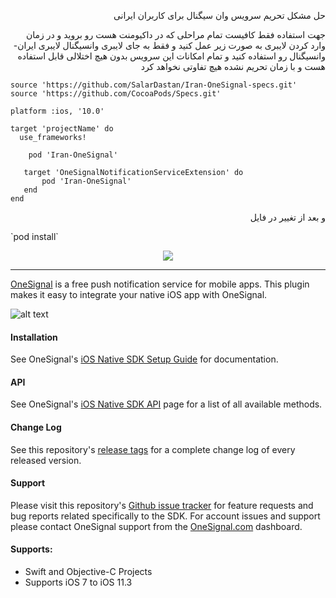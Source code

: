 <p align="right"> حل مشکل تحریم سرویس وان سیگنال برای کاربران ایرانی</p>

<p align="right">جهت استفاده فقط کافیست تمام مراحلی که در داکیومنت هست رو بروید و در زمان وارد کردن لایبری به صورت زیر عمل کنید و فقط به جای لایبری وانسیگنال لایبری ایران-وانسیگنال رو استفاده کنید و تمام امکانات این سرویس بدون هیچ اختلالی قابل استفاده هست و با زمان تحریم نشده هیچ تفاوتی نخواهد کرد</p>

```
source 'https://github.com/SalarDastan/Iran-OneSignal-specs.git'
source 'https://github.com/CocoaPods/Specs.git'

platform :ios, '10.0'

target 'projectName' do
  use_frameworks!

    pod 'Iran-OneSignal'

   target 'OneSignalNotificationServiceExtension' do
       pod 'Iran-OneSignal'
   end
end

```
<p align="right">و بعد از تغییر در فایل</p>`pod install`








<p align="center">
  <img src="https://onesignal.com/assets/common/logo_onesignal_color.png"/>
</p>


---

[OneSignal](https://www.onesignal.com) is a free push notification service for mobile apps. This plugin makes it easy to integrate your native iOS app with OneSignal.

![alt text](https://onesignal.com/images/ios_10_notification_image.gif)

#### Installation
See OneSignal's [iOS Native SDK Setup Guide](https://documentation.onesignal.com/docs/ios-sdk-setup) for documentation.

#### API
See OneSignal's [iOS Native SDK API](https://documentation.onesignal.com/docs/ios-native-sdk) page for a list of all available methods.

#### Change Log
See this repository's [release tags](https://github.com/OneSignal/OneSignal-iOS-SDK/releases) for a complete change log of every released version.

#### Support
Please visit this repository's [Github issue tracker](https://github.com/OneSignal/OneSignal-iOS-SDK/issues) for feature requests and bug reports related specifically to the SDK.
For account issues and support please contact OneSignal support from the [OneSignal.com](https://onesignal.com) dashboard.

#### Supports:
* Swift and Objective-C Projects
* Supports iOS 7 to iOS 11.3

